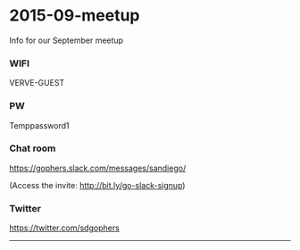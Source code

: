 # 2015-09-meetup
Info for our September meetup

### WIFI
VERVE-GUEST

### PW
Temppassword1

### Chat room 
https://gophers.slack.com/messages/sandiego/

(Access the invite: http://bit.ly/go-slack-signup)

### Twitter
https://twitter.com/sdgophers

---

